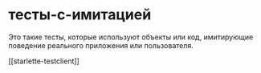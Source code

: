 # тесты-с-имитацией

Это такие тесты, которые используют объекты или код, имитирующие поведение реального приложения или пользователя.

[[starlette-testclient]]
